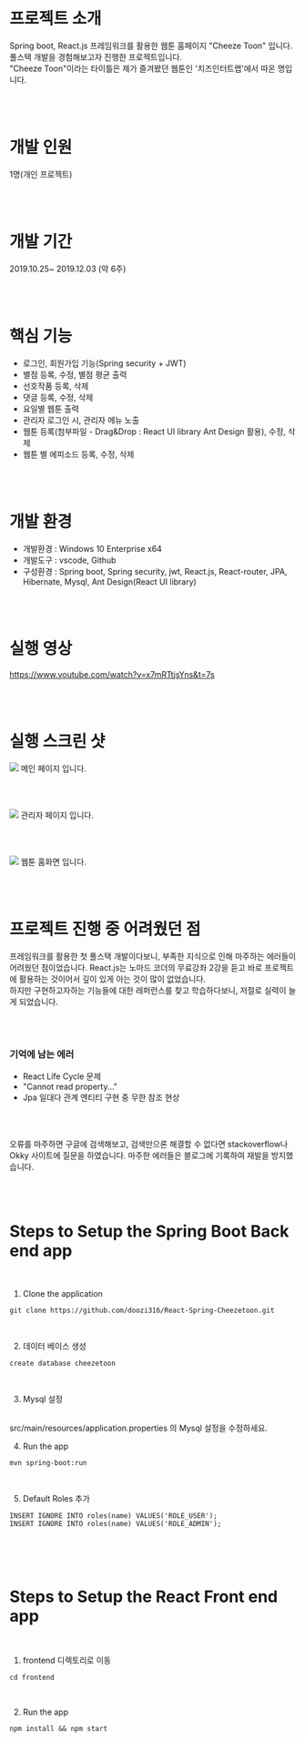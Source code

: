 # 프로젝트 소개
Spring boot, React.js 프레임워크를 활용한 웹툰 홈페이지 "Cheeze Toon" 입니다.<br/>
풀스택 개발을 경험해보고자 진행한 프로젝트입니다.<br/>
"Cheeze Toon"이라는 타이틀은 제가 즐겨봤던 웹툰인 '치즈인터트랩'에서 따온 명입니다.

<br/>
<br/>

# 개발 인원
1명(개인 프로젝트)

<br/>
<br/>

# 개발 기간
2019.10.25~ 2019.12.03 (약 6주)

<br/>
<br/>

# 핵심 기능
- 로그인, 회원가입 기능(Spring security + JWT)
- 별점 등록, 수정, 별점 평균 출력
- 선호작품 등록, 삭제
- 댓글 등록, 수정, 삭제
- 요일별 웹툰 출력
- 관리자 로그인 시, 관리자 메뉴 노출
- 웹툰 등록(첨부파일 - Drag&Drop : React UI library Ant Design 활용), 수정, 삭제
- 웹툰 별 에피소드 등록, 수정, 삭제

<br/>
<br/>

# 개발 환경
- 개발환경 : Windows 10 Enterprise x64
- 개발도구 : vscode, Github
- 구성환경 : Spring boot, Spring security, jwt, React.js, React-router, JPA, Hibernate, Mysql, Ant Design(React UI library)

<br/>
<br/>

# 실행 영상

<https://www.youtube.com/watch?v=x7mRTtjsYns&t=7s>

<br/>
<br/>

# 실행 스크린 샷

![](./메인화면.png)
메인 페이지 입니다.

<br/><br/>

![](./관리자페이지.png)
관리자 페이지 입니다.

<br/><br/>

![](./홈화면.png)
웹툰 홈화면 입니다.

<br/>
<br/>

# 프로젝트 진행 중 어려웠던 점
프레임워크를 활용한 첫 풀스택 개발이다보니, 부족한 지식으로 인해 마주하는 에러들이 어려웠던 점이었습니다. React.js는 노마드 코더의 무료강좌 2강을 듣고 바로 프로젝트에 활용하는 것이어서 깊이 있게 아는 것이 많이 없었습니다.<br/>
하지만 구현하고자하는 기능들에 대한 레퍼런스를 찾고 학습하다보니, 저절로 실력이 늘게 되었습니다.

<br/>
<br/>

### 기억에 남는 에러
- React Life Cycle 문제
- "Cannot read property..."
- Jpa 일대다 관계 엔티티 구현 중 무한 참조 현상 
<br/>
<br/>

오류를 마주하면 구글에 검색해보고, 검색만으론 해결할 수 없다면 stackoverflow나 Okky 사이트에 질문을 하였습니다.
마주한 에러들은 블로그에 기록하여 재발을 방지했습니다.

<br/>
<br/>

# Steps to Setup the Spring Boot Back end app
<br/>

1. Clone the application

```
git clone https://github.com/doozi316/React-Spring-Cheezetoon.git
```
<br/>

2. 데이터 베이스 생성

```
create database cheezetoon
```
<br/>

3. Mysql 설정
<br/>
src/main/resources/application.properties 의 Mysql 설정을 수정하세요.

<br/>

4. Run the app

```
mvn spring-boot:run
```
<br/>

5. Default Roles 추가

```
INSERT IGNORE INTO roles(name) VALUES('ROLE_USER');
INSERT IGNORE INTO roles(name) VALUES('ROLE_ADMIN');
```
<Br/>
<br/>
<br/>

# Steps to Setup the React Front end app

<Br/>

1. frontend 디렉토리로 이동

```
cd frontend
```
<br/>

2. Run the app
```
npm install && npm start
```
